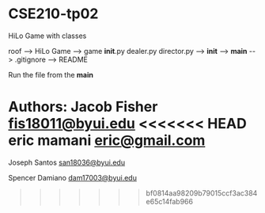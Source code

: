 # CSE210-tp02
HiLo Game with classes

roof
--> HiLo Game
    --> game
        __init__.py
        dealer.py
        director.py
    --> __init__
    --> __main__
--> .gitignore
--> README

Run the file from the __main__


Authors: 
  Jacob Fisher fis18011@byui.edu
<<<<<<< HEAD
  eric mamani eric@gmail.com
=======
  Joseph Santos san18036@byui.edu 
  
  Spencer Damiano dam17003@byui.edu
>>>>>>> bf0814aa98209b79015ccf3ac384e65c14fab966
  
